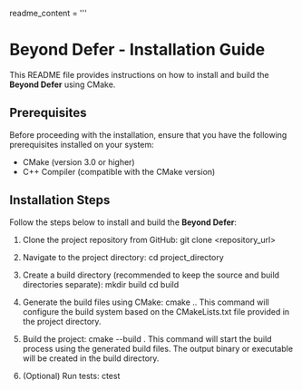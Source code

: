 readme_content = '''
# Beyond Defer - Installation Guide

This README file provides instructions on how to install and build the **Beyond Defer** using CMake.

## Prerequisites

Before proceeding with the installation, ensure that you have the following prerequisites installed on your system:

- CMake (version 3.0 or higher)
- C++ Compiler (compatible with the CMake version)

## Installation Steps

Follow the steps below to install and build the **Beyond Defer**:

1. Clone the project repository from GitHub:
git clone <repository_url>
2. Navigate to the project directory:
cd project_directory
3. Create a build directory (recommended to keep the source and build directories separate):
mkdir build
cd build
4. Generate the build files using CMake:
cmake ..
This command will configure the build system based on the CMakeLists.txt file provided in the project directory.

5. Build the project:
cmake --build .
This command will start the build process using the generated build files. The output binary or executable will be created in the build directory.

6. (Optional) Run tests:
ctest

